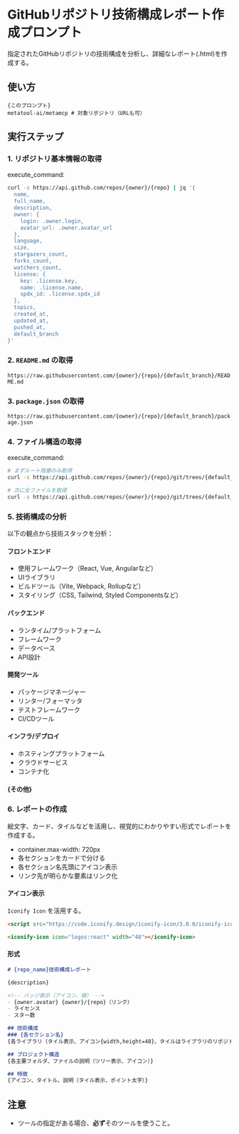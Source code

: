 # GitHubリポジトリ技術構成レポート作成プロンプト

指定されたGitHubリポジトリの技術構成を分析し、詳細なレポート(.html)を作成する。

## 使い方
```
{このプロンプト}
metatool-ai/metamcp # 対象リポジトリ（URLも可）
```

## 実行ステップ

### 1. リポジトリ基本情報の取得
execute_command:
```bash
curl -s https://api.github.com/repos/{owner}/{repo} | jq '{
  name,
  full_name,
  description,
  owner: {
    login: .owner.login,
    avatar_url: .owner.avatar_url
  },
  language,
  size,
  stargazers_count,
  forks_count,
  watchers_count,
  license: {
    key: .license.key,
    name: .license.name,
    spdx_id: .license.spdx_id
  },
  topics,
  created_at,
  updated_at,
  pushed_at,
  default_branch
}'
```

### 2. `README.md` の取得
`https://raw.githubusercontent.com/{owner}/{repo}/{default_branch}/README.md`

### 3. `package.json` の取得
`https://raw.githubusercontent.com/{owner}/{repo}/{default_branch}/package.json`

### 4. ファイル構造の取得
execute_command:
```bash
# まずルート階層のみ取得
curl -s https://api.github.com/repos/{owner}/{repo}/git/trees/{default_branch} | jq -r '.tree | sort_by(.type == "blob") | .[] | .path + (if .type == "tree" then "/" else "" end)'

# 次に全ファイルを取得
curl -s https://api.github.com/repos/{owner}/{repo}/git/trees/{default_branch}?recursive=1 | jq -r '.tree | sort_by(.type == "blob") | .[0:1000] | .[] | .path + (if .type == "tree" then "/" else "" end)'
```

### 5. 技術構成の分析
以下の観点から技術スタックを分析：

#### フロントエンド
- 使用フレームワーク（React, Vue, Angularなど）
- UIライブラリ
- ビルドツール（Vite, Webpack, Rollupなど）
- スタイリング（CSS, Tailwind, Styled Componentsなど）

#### バックエンド
- ランタイム/プラットフォーム
- フレームワーク
- データベース
- API設計

#### 開発ツール
- パッケージマネージャー
- リンター/フォーマッタ
- テストフレームワーク
- CI/CDツール

#### インフラ/デプロイ
- ホスティングプラットフォーム
- クラウドサービス
- コンテナ化

#### {その他}

### 6. レポートの作成
絵文字、カード、タイルなどを活用し、視覚的にわかりやすい形式でレポートを作成する。

- container.max-width: 720px
- 各セクションをカードで分ける
- 各セクション名先頭にアイコン表示
- リンク先が明らかな要素はリンク化

#### アイコン表示
`Iconify Icon` を活用する。

```html
<script src="https://code.iconify.design/iconify-icon/3.0.0/iconify-icon.min.js"></script>

<iconify-icon icon="logos:react" width="48"></iconify-icon>
```

#### 形式
```md
# {repo_name}技術構成レポート

{description}

<!-- バッジ表示（アイコン、値） -->
- {owner.avatar} {owner}/{repo}（リンク）
- ライセンス
- スター数

## 技術構成
### {各セクション名}
{各ライブラリ（タイル表示、アイコン{width,height=48}、タイルはライブラリのリポジトリにリンク）}

## プロジェクト構造
{各主要フォルダ、ファイルの説明（ツリー表示、アイコン）}

## 特徴
{アイコン、タイトル、説明（タイル表示、ポイント太字）}
```

## 注意
- ツールの指定がある場合、**必ず**そのツールを使うこと。